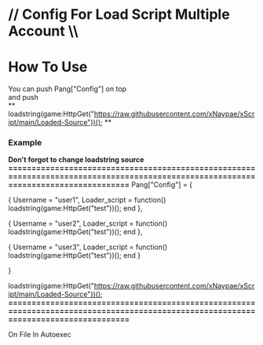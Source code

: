 # // Config For Load Script Multiple Account \\\ #

# How To Use 
                                                                
You can push Pang["Config"] on top                                                                      
and push                                                                                      
** loadstring(game:HttpGet("https://raw.githubusercontent.com/xNaypae/xScript/main/Loaded-Source"))(); **


### Example ###
**Don't forgot to change loadstring source**                                                                                                
**====================================================================================================================================**
Pang["Config"] = {

  {
      Username = "user1",
      Loader_script = function()
        loadstring(game:HttpGet("test"))();
      end
  }, 
  
  {
      Username = "user2",
      Loader_script = function()
        loadstring(game:HttpGet("test"))();
      end
  }, 
  
  {
      Username = "user3",
      Loader_script = function()
        loadstring(game:HttpGet("test"))();
      end
  }
  
}                                   

loadstring(game:HttpGet("https://raw.githubusercontent.com/xNaypae/xScript/main/Loaded-Source"))();
**====================================================================================================================================**

On File In Autoexec
